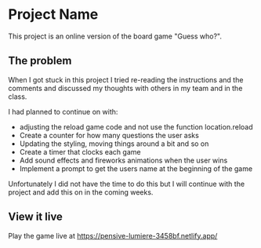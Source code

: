 # Project Name

This project is an online version of the board game "Guess who?". 


## The problem

When I got stuck in this project I tried re-reading the instructions and the comments and discussed my thoughts with others in my team and in the class.

I had planned to continue on with: 
- adjusting the reload game code and not use the function location.reload
- Create a counter for how many questions the user asks
- Updating the styling, moving things around a bit and so on
- Create a timer that clocks each game
- Add sound effects and fireworks animations when the user wins
- Implement a prompt to get the users name at the beginning of the game 

Unfortunately I did not have the time to do this but I will continue with the project and add this on in the coming weeks.

## View it live

Play the game live at https://pensive-lumiere-3458bf.netlify.app/
